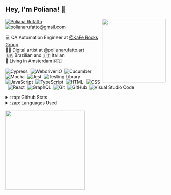 <h2> Hey, I'm Poliana! 🙋 </h2>  
<img align='right' src="https://media.giphy.com/media/f6RQunjGphgB1GEVkO/giphy.gif" width="200">

[![Poliana Rufatto](https://img.shields.io/badge/-Poliana%20Rufatto-black?style=flat-square&logo=Linkedin&logoColor=0077B5&link=https://www.linkedin.com/in/polianarufatto/)](https://www.linkedin.com/in/polianarufatto/)
[![polianarufatto@gmail.com](https://img.shields.io/badge/-polianarufatto@gmail.com-black?style=flat-square&logo=Gmail&logoColor=D14836&link=mailto:polianarufatto@gmail.com)](mailto:polianarufatto@gmail.com)

<p>
  💻 QA Automation Engineer at <a href="https://kafe.rocks/">@KaFe Rocks Group</a></br>
  🧑‍🎨 Digital artist at <a href="https://www.instagram.com/polianarufatto.art/">@polianarufatto.art</a></br>
  🇧🇷 Brazilian and 🇮🇹 Italian <br>
  🏡 Living in Amsterdam 🇳🇱 <br>
</p>


![Cypress](https://img.shields.io/badge/-Cypress-000?style=flat&logo=cypress&logoColor=17202C)&nbsp;
![WebdriverIO](https://img.shields.io/badge/-WebdriverIO-000?style=flat&logo=WebdriverIO&logoColor=EA5906)&nbsp;
![Cucumber](https://img.shields.io/badge/-Cucumber-000?style=flat&logo=cucumber&logoColor=23D96C)&nbsp;
![Mocha](https://img.shields.io/badge/-Mocha-000?style=flat&logo=mocha&logoColor=8D6748)&nbsp;
![Jest](https://img.shields.io/badge/-Jest-000?style=flat&logo=Jest&logoColor=C21325)&nbsp;
![Testing Library](https://img.shields.io/badge/-Testing%20Library-000?style=flat&logo=testing-library&logoColor=E33332)&nbsp;
![JavaScript](https://img.shields.io/badge/-JavaScript-000?&logo=JavaScript&logoColor=ddc508)&nbsp;
![TypeScript](https://img.shields.io/badge/-TypeScript-000?style=flat&logo=TypeScript&logoColor=3178C6$color=0d1117)&nbsp;
![HTML](https://img.shields.io/badge/-HTML-000?style=flat&logo=HTML5)&nbsp;
![CSS](https://img.shields.io/badge/-CSS-000?style=flat&logo=CSS3&logoColor=1572B6)&nbsp;
![React](https://img.shields.io/badge/-React-000?style=flat&logo=react)&nbsp;
![GraphQL](https://img.shields.io/badge/-GraphQL-000?style=flat&logo=GraphQL&logoColor=E10098)&nbsp;
![Git](https://img.shields.io/badge/-Git-000?style=flat&logo=git)&nbsp;
![GitHub](https://img.shields.io/badge/-GitHub-000?style=flat&logo=github)&nbsp;
![Visual Studio Code](https://img.shields.io/badge/-Visual%20Studio%20Code-000?style=flat&logo=visual-studio-code&logoColor=007ACC)&nbsp;


<details>
  <summary>:zap: Github Stats</summary>
  <img src="https://github-readme-stats.vercel.app/api?username=polianarufatto&hide_title=true&hide_border=true&show_icons=true&count_private=true&include_all_commits=true&line_height=21&text_color=8b949e&icon_color=8b949e&bg_color=0d1117&theme=dracula">
</details>

<details>
  <summary>:zap: Languages Used</summary>
  <img src="https://github-readme-stats.vercel.app/api/top-langs/?username=polianarufatto&hide=html&hide_title=true&hide_border=true&layout=compact&langs_count=7&text_color=8b949e&icon_color=8b949e&bg_color=0d1117&theme=dracula">
</details>
<br/>

<img src="https://media.giphy.com/media/h5FX6gsphsJpO4Re7O/giphy.gif" width="250">

